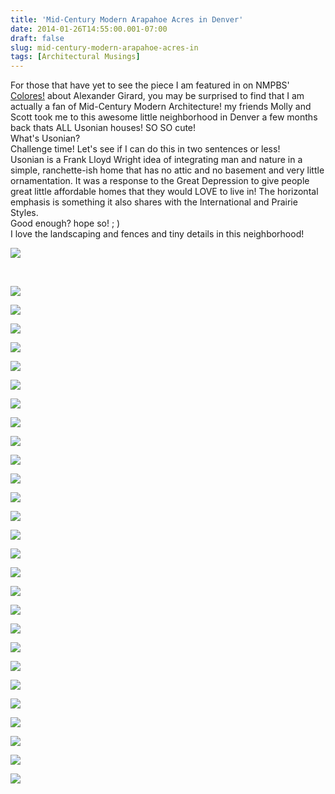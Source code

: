 ```yaml
---
title: 'Mid-Century Modern Arapahoe Acres in Denver'
date: 2014-01-26T14:55:00.001-07:00
draft: false
slug: mid-century-modern-arapahoe-acres-in
tags: [Architectural Musings]
---
```


For those that have yet to see the piece I am featured in on NMPBS' [Colores!](http://portal.knme.org/video/2365151971/) about Alexander Girard, you may be surprised to find that I am actually a fan of Mid-Century Modern Architecture! my friends Molly and Scott took me to this awesome little neighborhood in Denver a few months back thats ALL Usonian houses! SO SO cute!  
What's Usonian?  
Challenge time! Let's see if I can do this in two sentences or less!  
Usonian is a Frank Lloyd Wright idea of integrating man and nature in a simple, ranchette-ish home that has no attic and no basement and very little ornamentation. It was a response to the Great Depression to give people great little affordable homes that they would LOVE to live in! The horizontal emphasis is something it also shares with the International and Prairie Styles.  
Good enough? hope so! ; )  
I love the landscaping and fences and tiny details in this neighborhood!  
  
  

![](/images/blog/legacy/DSC01563+%2528Large%2529.JPG)

[  
](/images/blog/legacy/DSC01563+%28Large%29.JPG)  

![](/images/blog/legacy/DSC01545+(Large).JPG)

  

![](/images/blog/legacy/DSC01554+(Large).JPG)

  

![](/images/blog/legacy/DSC01555+(Large).JPG)

  

![](/images/blog/legacy/DSC01557+(Large).JPG)

  

![](/images/blog/legacy/DSC01558+(Large).JPG)

  

![](/images/blog/legacy/DSC01559+(Large).JPG)

  

![](/images/blog/legacy/DSC01560+(Large).JPG)

  

![](/images/blog/legacy/DSC01564+(Large).JPG)

  

![](/images/blog/legacy/DSC01565+(Large).JPG)

  

![](/images/blog/legacy/DSC01566+(Large).JPG)

  

![](/images/blog/legacy/DSC01567+(Large).JPG)

  

![](/images/blog/legacy/DSC01568+(Large).JPG)

  

![](/images/blog/legacy/DSC01569+(Large).JPG)

  

![](/images/blog/legacy/DSC01570+(Large).JPG)

  

![](/images/blog/legacy/DSC01571+(Large).JPG)

  

![](/images/blog/legacy/DSC01573+(Large).JPG)

  

![](/images/blog/legacy/DSC01574+(Large).JPG)

  

![](/images/blog/legacy/DSC01575+(Large).JPG)

  

![](/images/blog/legacy/DSC01576+(Large).JPG)

  

![](/images/blog/legacy/DSC01577+(Large).JPG)

  

![](/images/blog/legacy/DSC01578+(Large).JPG)

  

![](/images/blog/legacy/DSC01579+(Large).JPG)

  

![](/images/blog/legacy/DSC01581+(Large).JPG)

  

![](/images/blog/legacy/DSC01584+(Large).JPG)

  

![](/images/blog/legacy/DSC01586+(Large).JPG)

  

![](/images/blog/legacy/DSC01587+(Large).JPG)

  

![](/images/blog/legacy/DSC01589+(Large).JPG)
